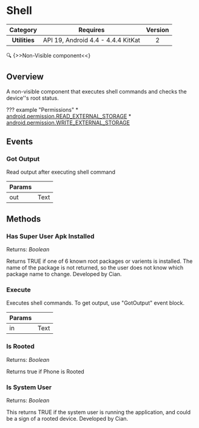 # Shell

| Category | Requires | Version |
|:--------:|:-------:|:--------:|
|**Utilities**|<span class="chip chip-any">API 19, Android 4.4 - 4.4.4 KitKat</span>|<span class="chip chip-number">2</span>|

:mag: {>>Non-Visible component<<}

## Overview

A non-visible component that executes shell commands and checks the device''s root status.

??? example "Permissions"
    * [android.permission.READ_EXTERNAL_STORAGE](https://developer.android.com/reference/android/Manifest.permission.html#READ_EXTERNAL_STORAGE)
    * [android.permission.WRITE_EXTERNAL_STORAGE](https://developer.android.com/reference/android/Manifest.permission.html#WRITE_EXTERNAL_STORAGE)

## Events

### Got Output

Read output after executing shell command

<div class="block" ai2-block="event" not-rendered="true" value="%7B%22componentName%22:%20%22Shell%22,%20%22name%22:%20%22Got%20Output%22,%20%22param%22:%20%5B%22out%22%5D%7D"></div>

| Params | []() |
|--------|------|
|out|<span class="chip chip-text">Text</span>|

## Methods

### Has Super User Apk Installed

<span class="chip chip-boolean">Returns: <i>Boolean</i></span>

Returns TRUE if one of 6 known root packages or varients is installed. The name of the package is not returned, so the user does not know which package name to change. Developed by Cian.

<div class="block" ai2-block="method" not-rendered="true" value="%7B%22componentName%22:%20%22Shell%22,%20%22name%22:%20%22Has%20Super%20User%20Apk%20Installed%22,%20%22output%22:%20true,%20%22param%22:%20%5B%5D%7D"></div>

### Execute

Executes shell commands. To get output, use "GotOutput" event block.

<div class="block" ai2-block="method" not-rendered="true" value="%7B%22componentName%22:%20%22Shell%22,%20%22name%22:%20%22Execute%22,%20%22output%22:%20false,%20%22param%22:%20%5B%22in%22%5D%7D"></div>

| Params | []() |
|--------|------|
|in|<span class="chip chip-text">Text</span>|

### Is Rooted

<span class="chip chip-boolean">Returns: <i>Boolean</i></span>

Returns true if Phone is Rooted

<div class="block" ai2-block="method" not-rendered="true" value="%7B%22componentName%22:%20%22Shell%22,%20%22name%22:%20%22Is%20Rooted%22,%20%22output%22:%20true,%20%22param%22:%20%5B%5D%7D"></div>

### Is System User

<span class="chip chip-boolean">Returns: <i>Boolean</i></span>

This returns TRUE if the system user is running the application, and could be a sign of a rooted device. Developed by Cian.

<div class="block" ai2-block="method" not-rendered="true" value="%7B%22componentName%22:%20%22Shell%22,%20%22name%22:%20%22Is%20System%20User%22,%20%22output%22:%20true,%20%22param%22:%20%5B%5D%7D"></div>
